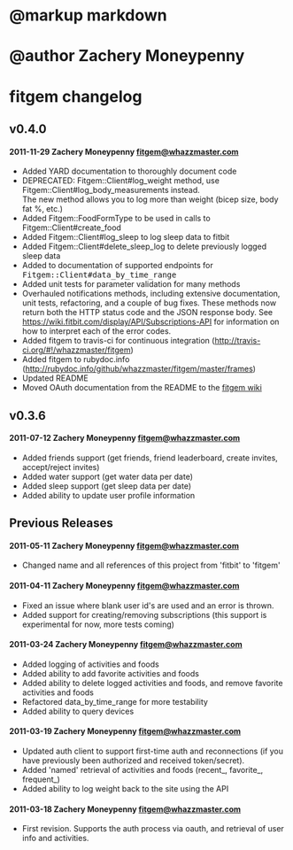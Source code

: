 # @markup markdown
# @author Zachery Moneypenny

# fitgem changelog

## v0.4.0 

#### 2011-11-29 Zachery Moneypenny <fitgem@whazzmaster.com>

* Added YARD documentation to thoroughly document code
* DEPRECATED: Fitgem::Client#log_weight method, use Fitgem::Client#log_body_measurements instead.  
  The new method allows you to log more than weight (bicep size, body fat %, etc.)
* Added Fitgem::FoodFormType to be used in calls to Fitgem::Client#create_food
* Added Fitgem::Client#log_sleep to log sleep data to fitbit
* Added Fitgem::Client#delete_sleep_log to delete previously logged sleep data
* Added to documentation of supported endpoints for <tt>Fitgem::Client#data_by_time_range</tt>
* Added unit tests for parameter validation for many methods
* Overhauled notifications methods, including extensive documentation,
  unit tests, refactoring, and a couple of bug fixes.  These methods now
  return both the HTTP status code and the JSON response body.  See https://wiki.fitbit.com/display/API/Subscriptions-API
  for information on how to interpret each of the error codes.
* Added fitgem to travis-ci for continuous integration (http://travis-ci.org/#!/whazzmaster/fitgem)
* Added fitgem to rubydoc.info (http://rubydoc.info/github/whazzmaster/fitgem/master/frames)
* Updated README
* Moved OAuth documentation from the README to the [fitgem wiki](https://github.com/whazzmaster/fitgem/wiki/The-OAuth-Process)

## v0.3.6

#### 2011-07-12 Zachery Moneypenny <fitgem@whazzmaster.com>

* Added friends support (get friends, friend leaderboard, create invites, accept/reject invites)
* Added water support (get water data per date)
* Added sleep support (get sleep data per date)
* Added ability to update user profile information

## Previous Releases

#### 2011-05-11 Zachery Moneypenny <fitgem@whazzmaster.com>

* Changed name and all references of this project from 'fitbit' to 'fitgem'

#### 2011-04-11 Zachery Moneypenny <fitgem@whazzmaster.com>

* Fixed an issue where blank user id's are used and an error is thrown.
* Added support for creating/removing subscriptions (this support is experimental for now, more tests coming)

#### 2011-03-24 Zachery Moneypenny <fitgem@whazzmaster.com>

* Added logging of activities and foods
* Added ability to add favorite activities and foods
* Added ability to delete logged activities and foods, and remove favorite activities and foods
* Refactored data_by_time_range for more testability
* Added ability to query devices

#### 2011-03-19 Zachery Moneypenny <fitgem@whazzmaster.com>

* Updated auth client to support first-time auth and reconnections (if you have previously been authorized and received token/secret).
* Added 'named' retrieval of activities and foods (recent_, favorite_, frequent_)
* Added ability to log weight back to the site using the API

#### 2011-03-18 Zachery Moneypenny <fitgem@whazzmaster.com>

* First revision. Supports the auth process via oauth, and retrieval of user info and activities.
